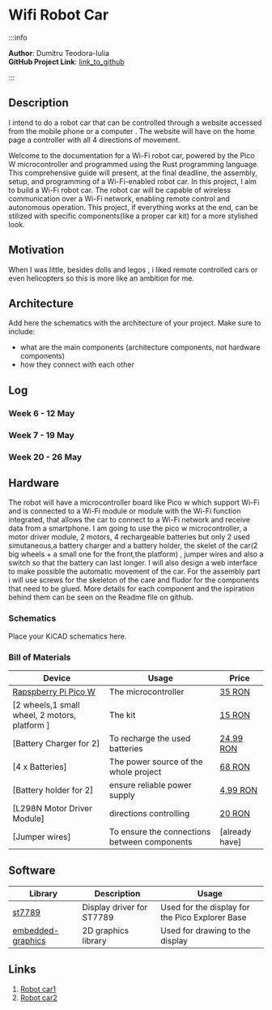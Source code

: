 # Wifi Robot Car

:::info 

**Author**: Dumitru Teodora-Iulia \
**GitHub Project Link**: [link_to_github](https://github.com/UPB-FILS-MA/project-Teodora1807.git)

:::

## Description

I intend to do a robot car that can be controlled through a website accessed from the mobile phone or a computer . The website will have on the home page a controller with all 4 directions of movement.

Welcome to the documentation for a Wi-Fi robot car, powered by the Pico W microcontroller and programmed using the Rust programming language. This comprehensive guide will present, at the final deadline, the assembly, setup, and programming of a Wi-Fi-enabled robot car. In this project, I aim to build a Wi-Fi robot car. The robot car will be capable of wireless communication over a Wi-Fi network, enabling remote control and autonomous operation. This project, if everything works at the end, can be stilized with specific components(like a proper car kit) for a more stylished look.

## Motivation

When I was little, besides dolls and legos , i liked remote controlled cars or even helicopters so this is more like an ambition for me.

## Architecture 

Add here the schematics with the architecture of your project. Make sure to include:
 - what are the main components (architecture components, not hardware components)
 - how they connect with each other

## Log

<!-- write every week your progress here -->

### Week 6 - 12 May

### Week 7 - 19 May

### Week 20 - 26 May

## Hardware

The robot will have a microcontroller board like Pico w which support Wi-Fi and is connected to a Wi-Fi module or module with the Wi-Fi function integrated, that allows the car to connect to a Wi-Fi network and receive data from a smartphone. I am going to use the pico w microcontroller, a motor driver module, 2 motors, 4 rechargeable batteries but only 2 used simutaneous,a battery charger and a battery holder, the skelet of the car(2 big wheels + a small one for the front,the platform) , jumper wires and also a switch so that the battery can last longer. I will also design a web interface to make possible the automatic movement of the car. For the assembly part i will use screws for the skeleton of the care and fludor for the components that need to be glued.
More details for each component and the ispiration behind them can be seen on the Readme file on github.

### Schematics

Place your KiCAD schematics here.

### Bill of Materials

<!-- Fill out this table with all the hardware components that you might need.

The format is 
```
| [Device](link://to/device) | This is used ... | [price](link://to/store) |

```

-->

| Device | Usage | Price |
|--------|--------|-------|
| [Rapspberry Pi Pico W](https://www.raspberrypi.com/documentation/microcontrollers/raspberry-pi-pico.html) | The microcontroller | [35 RON](https://www.optimusdigital.ro/en/raspberry-pi-boards/12394-raspberry-pi-pico-w.html) |
| [2 wheels,1 small wheel, 2 motors, platform ] | The kit | [15 RON](second-hand) |
| [Battery Charger for 2] | To recharge the used batteries | [24,99 RON](https://www.optimusdigital.ro/ro/incarcatoare-de-baterii/11021-incarcator-1865026650-dublu-cu-cablu-usb-pentru-baterii-cu-litiu-ion.html) |
| [4 x Batteries] | The power source of the whole project | [68 RON](https://www.dedeman.ro/ro/acumulator-li-ion-well-18650-3-7v-2200-mah/p/1050265) |
| [Battery holder for 2] | ensure reliable power supply | [4,99 RON](https://www.optimusdigital.ro/ro/suporturi-de-baterii/941-suport-de-baterii-2-x-18650.html) 
| [L298N Motor Driver Module] |  directions controlling  | [20 RON](https://www.optimusdigital.ro/ro/drivere-de-motoare-cu-perii/145-driver-de-motoare-dual-l298n.html)|
| [Jumper wires]| To ensure the connections between components | [already have]| 




## Software

| Library | Description | Usage |
|---------|-------------|-------|
| [st7789](https://github.com/almindor/st7789) | Display driver for ST7789 | Used for the display for the Pico Explorer Base |
| [embedded-graphics](https://github.com/embedded-graphics/embedded-graphics) | 2D graphics library | Used for drawing to the display |

## Links

<!-- Add a few links that inspired you and that you think you will use for your project -->

1. [Robot car1](https://www.instructables.com/Wifi-Controlled-Robot-Using-Raspberry-Pi/)
2. [Robot car2](https://diyprojectslab.com/raspberry-pi-pico-w-remote-controlled-car/)